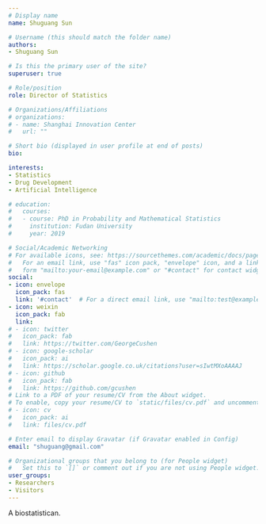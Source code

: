 ```yaml
---
# Display name
name: Shuguang Sun

# Username (this should match the folder name)
authors:
- Shuguang Sun

# Is this the primary user of the site?
superuser: true

# Role/position
role: Director of Statistics

# Organizations/Affiliations
# organizations:
# - name: Shanghai Innovation Center
#   url: ""

# Short bio (displayed in user profile at end of posts)
bio:

interests:
- Statistics
- Drug Development
- Artificial Intelligence

# education:
#   courses:
#   - course: PhD in Probability and Mathematical Statistics
#     institution: Fudan University
#     year: 2019

# Social/Academic Networking
# For available icons, see: https://sourcethemes.com/academic/docs/page-builder/#icons
#   For an email link, use "fas" icon pack, "envelope" icon, and a link in the
#   form "mailto:your-email@example.com" or "#contact" for contact widget.
social:
- icon: envelope
  icon_pack: fas
  link: '#contact'  # For a direct email link, use "mailto:test@example.org".
- icon: weixin
  icon_pack: fab
  link:
# - icon: twitter
#   icon_pack: fab
#   link: https://twitter.com/GeorgeCushen
# - icon: google-scholar
#   icon_pack: ai
#   link: https://scholar.google.co.uk/citations?user=sIwtMXoAAAAJ
# - icon: github
#   icon_pack: fab
#   link: https://github.com/gcushen
# Link to a PDF of your resume/CV from the About widget.
# To enable, copy your resume/CV to `static/files/cv.pdf` and uncomment the lines below.
# - icon: cv
#   icon_pack: ai
#   link: files/cv.pdf

# Enter email to display Gravatar (if Gravatar enabled in Config)
email: "shuguang@gmail.com"

# Organizational groups that you belong to (for People widget)
#   Set this to `[]` or comment out if you are not using People widget.
user_groups:
- Researchers
- Visitors
---
```


A biostatistican.
